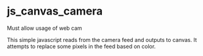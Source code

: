 # js_canvas_camera

Must allow usage of web cam

This simple javascript reads from the camera feed and outputs to canvas. 
It attempts to replace some pixels in the feed based on color.
